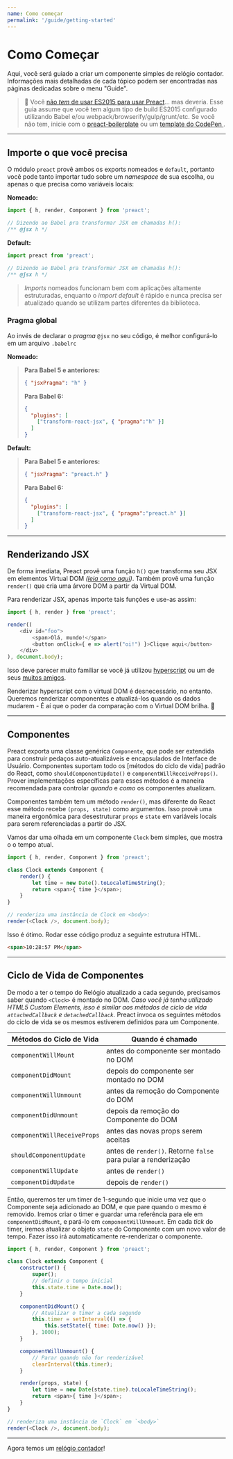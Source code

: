 ```yaml
---
name: Como começar
permalink: '/guide/getting-started'
---
```


# Como Começar

Aqui, você será guiado a criar um componente simples de relógio contador. Informações mais detalhadas de cada tópico podem ser encontradas nas páginas dedicadas sobre o menu "Guide".


> :information_desk_person: Você [não _tem_ de usar ES2015 para usar Preact](https://github.com/developit/preact-without-babel)... mas deveria.
Esse guia assume que você tem algum tipo de build ES2015 configurado utilizando Babel e/ou webpack/browserify/gulp/grunt/etc. Se você não tem, inicie com o [preact-boilerplate] ou um [template do CodePen ](http://codepen.io/developit/pen/pgaROe?editors=0010).

---


## Importe o que você precisa

O módulo `preact` provê ambos os exports nomeados e `default`, portanto você pode tanto importar tudo sobre um _namespace_ de sua escolha, ou apenas o que precisa como variáveis locais:


**Nomeado:**

```js
import { h, render, Component } from 'preact';

// Dizendo ao Babel pra transformar JSX em chamadas h():
/** @jsx h */
```

**Default:**

```js
import preact from 'preact';

// Dizendo ao Babel pra transformar JSX em chamadas h():
/** @jsx h */
```
> _Imports_ nomeados funcionam bem com aplicações altamente estruturadas, enquanto o _import default_ é rápido e nunca precisa ser atualizado quando se utilizam partes diferentes da biblioteca.

### Pragma global

Ao invés de declarar o _pragma_  `@jsx` no seu código, é melhor configurá-lo em um arquivo `.babelrc`

**Nomeado:**
>**Para Babel 5 e anteriores:**
>
> ```json
> { "jsxPragma": "h" }
> ```
>
> **Para Babel 6:**
>
> ```json
> {
>   "plugins": [
>     ["transform-react-jsx", { "pragma":"h" }]
>   ]
> }
> ```

**Default:**
>**Para Babel 5 e anteriores:**
>
> ```json
> { "jsxPragma": "preact.h" }
> ```
>
> **Para Babel 6:**
>
> ```json
> {
>   "plugins": [
>     ["transform-react-jsx", { "pragma":"preact.h" }]
>   ]
> }
> ```

---


## Renderizando JSX

De forma imediata, Preact provê uma função `h()` que transforma seu JSX em elementos Virtual DOM _([leia como aqui](http://jasonformat.com/wtf-is-jsx))_. Também provê uma função `render()` que cria uma árvore DOM a partir da Virtual DOM.

Para renderizar JSX, apenas importe tais funções e use-as assim:

```js
import { h, render } from 'preact';

render((
	<div id="foo">
		<span>Olá, mundo!</span>
		<button onClick={ e => alert("oi!") }>Clique aqui</button>
	</div>
), document.body);
```

Isso deve parecer muito familiar se você já utilizou [hyperscript] ou um de seus [muitos amigos](https://github.com/developit/vhtml).

Renderizar hyperscript com o virtual DOM é desnecessário, no entanto. Queremos renderizar componentes e atualizá-los quando os dados mudarem - É aí que o poder da comparação com o Virtual DOM brilha. 🌟

---


## Componentes

Preact exporta uma classe genérica `Componente`, que pode ser extendida para construir pedaços auto-atualizáveis e encapsulados de Interface de Usuário. Componentes suportam todo os [métodos do ciclo de vida] padrão do React, como `shouldComponentUpdate()` e `componentWillReceiveProps()`. Prover implementações específicas para esses métodos é a maneira recomendada para controlar _quando_ e _como_ os componentes atualizam.

Componentes também tem um método `render()`, mas diferente do React esse método recebe `(props, state)` como argumentos. Isso provê uma maneira ergonômica para desestruturar  `props` e `state` em variáveis locais para serem referenciadas a partir do JSX.

Vamos dar uma olhada em um componente `Clock` bem simples, que mostra o o tempo atual.


```js
import { h, render, Component } from 'preact';

class Clock extends Component {
	render() {
		let time = new Date().toLocaleTimeString();
		return <span>{ time }</span>;
	}
}

// renderiza uma instância de Clock em <body>:
render(<Clock />, document.body);
```

Isso é ótimo. Rodar esse código produz a seguinte estrutura HTML.

```html
<span>10:28:57 PM</span>
```


---


## Ciclo de Vida de Componentes

De modo a ter o tempo do Relógio atualizado a cada segundo, precisamos saber quando `<Clock>` é montado no DOM. _Caso você já tenha utilizado HTML5 Custom Elements, isso é similar aos métodos de ciclo de vida `attachedCallback` e `detachedCallback`._ Preact invoca os seguintes métodos do ciclo de vida se os mesmos estiverem definidos para um Componente.


| Métodos do Ciclo de Vida    | Quando é chamado                                 							|
|-----------------------------|---------------------------------------------------------------|
| `componentWillMount`        | antes do componente ser montado no DOM 			     							|
| `componentDidMount`         | depois do componente ser montado no DOM    			 							|
| `componentWillUnmount`      | antes da remoção do Componente do DOM 					 							|
| `componentDidUnmount`       | depois da remoção do Componente do DOM 					 							|
| `componentWillReceiveProps` | antes das novas props serem aceitas 						 						 	|
| `shouldComponentUpdate`     | antes de `render()`. Retorne `false` para pular a renderização|
| `componentWillUpdate`       | antes de `render()`                              							|
| `componentDidUpdate`        | depois de `render()`                             							|


Então, queremos ter um timer de 1-segundo que inicie uma vez que o Componente seja adicionado ao DOM, e que pare quando o mesmo é removido.
Iremos criar o timer e guardar uma referência para ele em `componentDidMount`, e pará-lo em `componentWillUnmount`. Em cada _tick_ do timer, iremos atualizar o objeto `state` do Componente com um novo valor de tempo. Fazer isso irá automaticamente re-renderizar o componente.

```js
import { h, render, Component } from 'preact';

class Clock extends Component {
	constructor() {
		super();
		// definir o tempo inicial
		this.state.time = Date.now();
	}

	componentDidMount() {
		// Atualizar o timer a cada segundo
		this.timer = setInterval(() => {
			this.setState({ time: Date.now() });
		}, 1000);
	}

	componentWillUnmount() {
		// Parar quando não for renderizável
		clearInterval(this.timer);
	}

	render(props, state) {
		let time = new Date(state.time).toLocaleTimeString();
		return <span>{ time }</span>;
	}
}

// renderiza uma instância de `Clock` em `<body>`
render(<Clock />, document.body);
```


---

Agora temos um [relógio contador](http://jsfiddle.net/developit/u9m5x0L7/embedded/result,js/)!



[preact-boilerplate]: https://github.com/developit/preact-boilerplate
[hyperscript]: https://github.com/dominictarr/hyperscript
